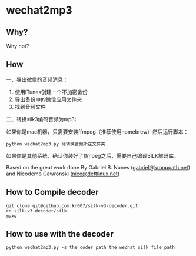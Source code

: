 wechat2mp3
============

Why?
-----

Why not?

How
----

一、导出微信的音频消息：



1. 使用iTunes创建一个不加密备份
2. 导出备份中的微信应用文件夹
3. 找到音频文件

二、转换silk3编码音频为mp3:

如果你是mac机器，只需要安装ffmpeg（推荐使用homebrew）然后运行脚本：

    python wechat2mp3.py 待转换音频所在文件夹

如果你是其他系统，确认你装好了ffmpeg之后，需要自己编译SILK解码库。

Based on the great work done By Gabriel B. Nunes (gabriel@kronopath.net) and Nicodemo Gawronski (nico@deftlinux.net)

How to Compile decoder
----------------------

```
git clone git@github.com:kn007/silk-v3-decoder.git
cd silk-v3-decoder/silk
make
```

How to use with the decoder
---------

```
python wechat2mp3.py -s the_coder_path the_wechat_silk_file_path
```
